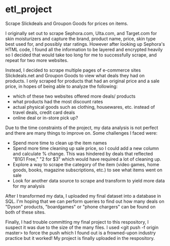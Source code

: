 # etl_project
Scrape Slickdeals and Groupon Goods for prices on items.

I originally set out to scrape Sephora.com, Ulta.com, and Target.com for skin moisturizers and capture the brand, product name, price, skin type best used for, and possibly star ratings. However after looking up Sephora's HTML code, I found all the information to be layered and encrypted heavily so I decided that would take too long for me to successfully scrape, and repeat for two more websites. 

Instead, I decided to scrape multiple pages of e-commerce sites Slickdeals.net and Groupon Goods to view what deals they had on products. I only scraped for products that had an original price and a sale price, in hopes of being able to analyze the following:
- which of these two websites offered more deals/ products
- what products had the most discount rates
- actual physical goods such as clothing, housewares, etc. instead of travel deals, credit card deals
- online deal or in-store pick up?

Due to the time constraints of the project, my data analysis is not perfect and there are many things to improve on. Some challenges I faced were:
- Spend more time to clean up the item names
- Spend more time cleaning up sale price, so I could add a new column and calculate % change. This was hindered by deals that reflected "B1G1 Free," "2 for $3" which would have required a lot of cleaning up.
- Explore a way to scrape the category of the item (video games, home goods, books, magazine subscriptions, etc.) to see what items went on sale
- Look for another data source to scrape and transform to yield more data for my analysis

After I transformed my data, I uploaded my final dataset into a database in SQL. I'm hoping that we can perform queries to find out how many deals on "Dyson" products, "boardgames" or "phone chargers" can be found on both of these sites.

Finally, I had trouble committing my final project to this respository, I suspect it was due to the size of the many files. I used <git push -f origin master> to force the push which I found out is a frowned-upon industry practice but it worked! My project is finally uploaded in the respository.
